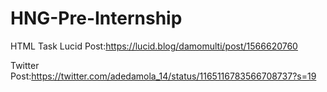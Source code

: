 # HNG-Pre-Internship
HTML Task
Lucid Post:https://lucid.blog/damomulti/post/1566620760


Twitter Post:https://twitter.com/adedamola_14/status/1165116783566708737?s=19
